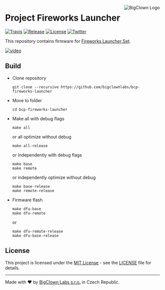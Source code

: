 <a href="https://www.bigclown.com"><img src="https://s3.eu-central-1.amazonaws.com/bigclown/gh-readme-logo.png" alt="BigClown Logo" align="right"></a>

# Project Fireworks Launcher

[![Travis](https://img.shields.io/travis/bigclownlabs/bcp-fireworks-launcher/master.svg)](https://travis-ci.org/bigclownlabs/bcp-fireworks-launcher)
[![Release](https://img.shields.io/github/release/bigclownlabs/bcp-fireworks-launcher.svg)](https://github.com/bigclownlabs/bcp-fireworks-launcher/releases)
[![License](https://img.shields.io/github/license/bigclownlabs/bcp-fireworks-launcher.svg)](https://github.com/bigclownlabs/bcp-fireworks-launcher/blob/master/LICENSE)
[![Twitter](https://img.shields.io/twitter/follow/BigClownLabs.svg?style=social&label=Follow)](https://twitter.com/BigClownLabs)


This repository contains firmware for [Fireworks Launcher Set](https://shop.bigclown.com/products/fireworks-launcher-set).

[![video](https://img.youtube.com/vi/kwgfSJDdBJE/0.jpg)](https://www.youtube.com/watch?v=kwgfSJDdBJE)

## Build

* Clone repository

    ```
    git clone --recursive https://github.com/bigclownlabs/bcp-fireworks-launcher
    ```

* Move to folder
    ```
    cd bcp-fireworks-launcher
    ```

* Make
    all with debug flags
    ```
    make all
    ```
    or all optimize without debug
    ```
    make all-release
    ```
    or independently with debug flags
    ```
    make base
    make remote
    ```
    or independently optimize without debug
    ```
    make base-release
    make remote-release
    ```

* Firmware flash
    ```
    make dfu-base
    make dfu-remote
    ```
    or
    ```
    make dfu-remote-release
    make dfu-base-release
    ```


## License

This project is licensed under the [MIT License](https://opensource.org/licenses/MIT/) - see the [LICENSE](LICENSE) file for details.

---

Made with ❤ by [BigClown Labs s.r.o.](https://www.bigclown.com) in Czech Republic.
